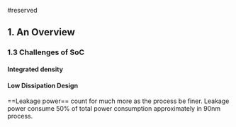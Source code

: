 #reserved 

## 1. An Overview

### 1.3 Challenges of SoC

#### Integrated density

#### Low Dissipation Design

==Leakage power== count for much more as the process be finer. Leakage power consume 50% of total power consumption approximately in 90nm process.


